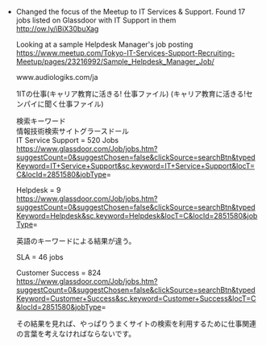 <ul id="conversation" class="resetList dividedList comments tooltip-widget-root" data-original-title="">
  <li id="event_comment-479550823" data-commenttype="COMMENT">
    <div class="figureset">
      <div class="figureset-description">
        <div class="comment-body">
          <p>
            <span class="wysiwyg-font-size-large">Changed the focus of the Meetup to IT Services &amp; Support. Found 17 jobs listed on Glassdoor with IT Support in them <a class="linkified" title="http://ow.ly/iBiX30buXag" href="http://ow.ly/iBiX30buXag" target="_blank" rel="nofollow noopener noreferrer">http://ow.ly/iBiX30buXag</a></span>
          </p>
          <p>
            Looking at a sample Helpdesk Manager's job posting
            <a class="linkified" style="background-color:#ffffff" title="https://www.meetup.com/Tokyo-IT-Services-Support-Recruiting-Meetup/pages/23216992/Sample_Helpdesk_Manager_Job/" href="https://www.meetup.com/Tokyo-IT-Services-Support-Recruiting-Meetup/pages/23216992/Sample_Helpdesk_Manager_Job/" target="_blank" rel="nofollow noopener noreferrer">https://www.meetup.com/Tokyo-IT-Services-Support-Recruiting-Meetup/pages/23216992/Sample_Helpdesk_Manager_Job/</a>
          </p>
        </div>
      </div>
    </div>
    <div class="figureset">
      <div class="figureset-description">
        <div class="comment-body">
          <p>www.audiologiks.com/ja</p>
          <p>
            <span class="wysiwyg-font-size-large">1ITの仕事(キャリア教育に活きる! 仕事ファイル) (キャリア教育に活きる!センパイに聞く仕事ファイル)</span>
          </p>
          <p>
            検索キーワード<br>
            情報技術検索サイトグラースドール<br>
            IT Service Support = 520 Jobs<br>
            <a class="linkified" title="https://www.glassdoor.com/Job/jobs.htm?suggestCount=0&amp;suggestChosen=false&amp;clickSource=searchBtn&amp;typedKeyword=IT+Service+Support&amp;sc.keyword=IT+Service+Support&amp;locT=C&amp;locId=2851580&amp;jobType" href="https://www.glassdoor.com/Job/jobs.htm?suggestCount=0&amp;suggestChosen=false&amp;clickSource=searchBtn&amp;typedKeyword=IT+Service+Support&amp;sc.keyword=IT+Service+Support&amp;locT=C&amp;locId=2851580&amp;jobType" target="_blank" rel="nofollow noopener noreferrer">https://www.glassdoor.com/Job/jobs.htm?suggestCount=0&amp;suggestChosen=false&amp;clickSource=searchBtn&amp;typedKeyword=IT+Service+Support&amp;sc.keyword=IT+Service+Support&amp;locT=C&amp;locId=2851580&amp;jobType</a>=
          </p>
          <p>
            Helpdesk = 9<br>
            <a class="linkified" title="https://www.glassdoor.com/Job/jobs.htm?suggestCount=0&amp;suggestChosen=false&amp;clickSource=searchBtn&amp;typedKeyword=Helpdesk&amp;sc.keyword=Helpdesk&amp;locT=C&amp;locId=2851580&amp;jobType" href="https://www.glassdoor.com/Job/jobs.htm?suggestCount=0&amp;suggestChosen=false&amp;clickSource=searchBtn&amp;typedKeyword=Helpdesk&amp;sc.keyword=Helpdesk&amp;locT=C&amp;locId=2851580&amp;jobType" target="_blank" rel="nofollow noopener noreferrer">https://www.glassdoor.com/Job/jobs.htm?suggestCount=0&amp;suggestChosen=false&amp;clickSource=searchBtn&amp;typedKeyword=Helpdesk&amp;sc.keyword=Helpdesk&amp;locT=C&amp;locId=2851580&amp;jobType</a>=
          </p>
          <p>
            <span class="wysiwyg-font-size-large">英語のキーワードによる結果が違う。</span>
          </p>
          <p>SLA = 46 jobs</p>
          <p>
            Customer Success = 824<br>
            <a class="linkified" title="https://www.glassdoor.com/Job/jobs.htm?suggestCount=0&amp;suggestChosen=false&amp;clickSource=searchBtn&amp;typedKeyword=Customer+Success&amp;sc.keyword=Customer+Success&amp;locT=C&amp;locId=2851580&amp;jobType" href="https://www.glassdoor.com/Job/jobs.htm?suggestCount=0&amp;suggestChosen=false&amp;clickSource=searchBtn&amp;typedKeyword=Customer+Success&amp;sc.keyword=Customer+Success&amp;locT=C&amp;locId=2851580&amp;jobType" target="_blank" rel="nofollow noopener noreferrer">https://www.glassdoor.com/Job/jobs.htm?suggestCount=0&amp;suggestChosen=false&amp;clickSource=searchBtn&amp;typedKeyword=Customer+Success&amp;sc.keyword=Customer+Success&amp;locT=C&amp;locId=2851580&amp;jobType</a>=
          </p>
          <p>その結果を見れば、やっぱりうまくサイトの検索を利用するために仕事関連の言葉を考えなければならないです。</p>
        </div>
      </div>
    </div>
    <div class="figureset">
      <div class="figureset-description">
        <div class="comment-body">
          <p>&nbsp;</p>
        </div>
      </div>
    </div>
  </li>
</ul>
